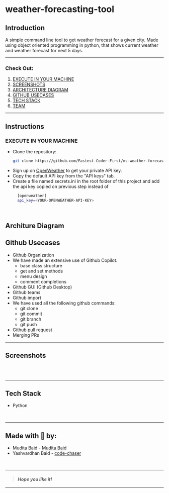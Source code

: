 
# weather-forecasting-tool &nbsp;
## Introduction 
A simple command line tool to get weather forecast for a given city. Made using object oriented programming in python, that shows current weather and weather forecast for next 5 days.
___
### Check Out:
1. [EXECUTE IN YOUR MACHINE](#execute-in-your-machine)
2. [SCREENSHOTS](#screenshots)
3. [ARCHITECTURE DIAGRAM](#architure-diagram)
4. [GITHUB USECASES](#github-usecases)
3. [TECH STACK](#tech-stack)
4. [TEAM](#made-with--by)
___
## Instructions
### EXECUTE IN YOUR MACHINE
- Clone the repository:
    ```bash
    git clone https://github.com/Fastest-Coder-First/ms-weather-forecasting-tool.git
    ```
- Sign up on [OpenWeather](https://home.openweathermap.org/) to get your private API key.
- Copy the default API key from the "API keys" tab.
- Create a file named secrets.ini in the root folder of this project and add the api key copied on previous step instead of <YOUR-OPENWEATHER-API-KEY>
  ```bash
    [openweather]
    api_key=<YOUR-OPENWEATHER-API-KEY>
  ```
<br>

## Architure Diagram

## Github Usecases
- Github Organization
- We have made an extensive use of Github Copilot.
    - base class structure
    - get and set methods
    - menu design
    - comment completions
- Github GUI (Github Desktop)
- Github teams
- Github import
- We have used all the following github commands:
    - git clone
    - git commit
    - git branch
    - git push
- Github pull request
- Merging PRs

___
## Screenshots

<br>

<!-- screenshots here -->




<br>

___
## Tech Stack
- Python


<br>

___




## Made with 🤍 by:

- Mudita Baid - [Mudita Baid](https://github.com/muditabaid)
- Yashvardhan Baid - [code-chaser](https://github.com/code-chaser)


<br>

___
> #### _*Hope you like it!*_
___
